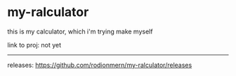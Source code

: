 # my-ralculator

this is my calculator, which i'm trying make myself

link to proj: not yet

---

releases: https://github.com/rodionmern/my-ralculator/releases

